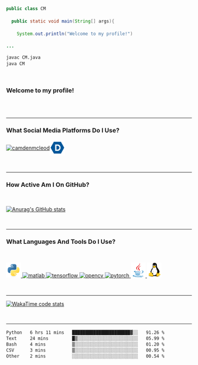 <!-- https://rahuldkjain.github.io/gh-profile-readme-generator/ -->

```java
public class CM

  public static void main(String[] args){
  
    System.out.println("Welcome to my profile!")
    
...
```

```bash
javac CM.java
java CM
```
<br />

### Welcome to my profile!

<br />
<br />

---

### What Social Media Platforms Do I Use?

<p align="left">
<a href="https://linkedin.com/in/camdenmcleod" target="blank"><img align="center" src="https://raw.githubusercontent.com/rahuldkjain/github-profile-readme-generator/master/src/images/icons/Social/linked-in-alt.svg" alt="camdenmcleod" height="30" width="40" /></a><a href="https://devpost.com/ccmcleod05" target="blank"><img align="center" src="imgs/devpost-logo.png" alt="ccmcleod05" height="42" width="42" /></a>
</p>

<br />

---

### How Active Am I On GitHub?

<br />

[![Anurag's GitHub stats](https://github-readme-stats.vercel.app/api?username=ccmcleod05&theme=tokyonight&count_private=true&show_icons=true&bg_color=45,000000,1a1b27)](https://github.com/anuraghazra/github-readme-stats)

<br />

---

### What Languages And Tools Do I Use?

<br />

<p align="left"> 
<a href="https://www.python.org" target="_blank"> <img src="https://raw.githubusercontent.com/devicons/devicon/master/icons/python/python-original.svg" alt="python" width="40" height="40"/> </a> <a href="https://www.mathworks.com/" target="_blank"> <img src="https://upload.wikimedia.org/wikipedia/commons/2/21/Matlab_Logo.png" alt="matlab" width="40" height="40"/> </a> <a href="https://www.tensorflow.org" target="_blank"> <img src="https://www.vectorlogo.zone/logos/tensorflow/tensorflow-icon.svg" alt="tensorflow" width="40" height="40"/> </a> <a href="https://opencv.org/" target="_blank"> <img src="https://www.vectorlogo.zone/logos/opencv/opencv-icon.svg" alt="opencv" width="40" height="40"/> </a> <a href="https://pytorch.org/" target="_blank"> <img src="https://www.vectorlogo.zone/logos/pytorch/pytorch-icon.svg" alt="pytorch" width="40" height="40"/> </a>
<a href="https://www.java.com" target="_blank"> <img src="https://raw.githubusercontent.com/devicons/devicon/master/icons/java/java-original.svg" alt="java" width="40" height="40"/> </a> <a href="https://www.linux.org/" target="_blank"> <img src="https://raw.githubusercontent.com/devicons/devicon/master/icons/linux/linux-original.svg" alt="linux" width="40" height="40"/> </a></p>
  
<!--<a href="https://dart.dev" target="_blank"> <img src="https://www.vectorlogo.zone/logos/dartlang/dartlang-icon.svg" alt="dart" width="40" height="40"/> </a>
  
<a href="https://flutter.dev" target="_blank"> <img src="https://www.vectorlogo.zone/logos/flutterio/flutterio-icon.svg" alt="flutter" width="40" height="40"/> </a> 
  
 <a href="https://firebase.google.com/" target="_blank"> <img src="https://www.vectorlogo.zone/logos/firebase/firebase-icon.svg" alt="firebase" width="40" height="40"/> </a> -->
 
<br />

---

[![WakaTime code stats](https://wakatime.com/share/@73bfcc7a-7b5b-4120-a5d9-6987d05398ca/e47c83da-e430-4790-b42f-b23fecbc030a.svg)](https://wakatime.com/dashboard)

<br />

---

<!--START_SECTION:waka-->

```text
Python   6 hrs 11 mins   ██████████████████████▓░░   91.26 %
Text     24 mins         █▒░░░░░░░░░░░░░░░░░░░░░░░   05.99 %
Bash     4 mins          ▒░░░░░░░░░░░░░░░░░░░░░░░░   01.20 %
CSV      3 mins          ▒░░░░░░░░░░░░░░░░░░░░░░░░   00.95 %
Other    2 mins          ░░░░░░░░░░░░░░░░░░░░░░░░░   00.54 %
```

<!--END_SECTION:waka-->

